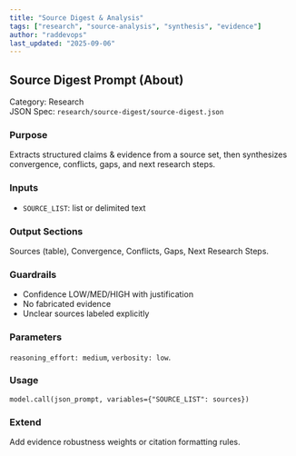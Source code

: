 ```yaml
---
title: "Source Digest & Analysis"
tags: ["research", "source-analysis", "synthesis", "evidence"]
author: "raddevops"
last_updated: "2025-09-06"
---
```


## Source Digest Prompt (About)

Category: Research  
JSON Spec: `research/source-digest/source-digest.json`

### Purpose
Extracts structured claims & evidence from a source set, then synthesizes convergence, conflicts, gaps, and next research steps.

### Inputs
- `SOURCE_LIST`: list or delimited text

### Output Sections
Sources (table), Convergence, Conflicts, Gaps, Next Research Steps.

### Guardrails
- Confidence LOW/MED/HIGH with justification
- No fabricated evidence
- Unclear sources labeled explicitly

### Parameters
`reasoning_effort: medium`, `verbosity: low`.

### Usage
```
model.call(json_prompt, variables={"SOURCE_LIST": sources})
```

### Extend
Add evidence robustness weights or citation formatting rules.